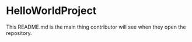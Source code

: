 # HelloWorldProject

This README.md is the main thing contributor will see when they open the repository. 
